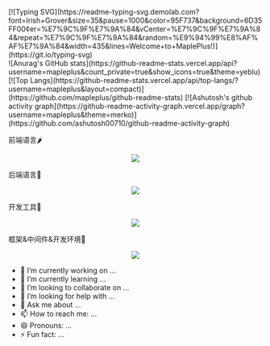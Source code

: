 <div>
  [![Typing SVG](https://readme-typing-svg.demolab.com?font=Irish+Grover&size=35&pause=1000&color=95F737&background=6D35FF00&center=%E7%9C%9F%E7%9A%84&vCenter=%E7%9C%9F%E7%9A%84&repeat=%E7%9C%9F%E7%9A%84&random=%E9%94%99%E8%AF%AF%E7%9A%84&width=435&lines=Welcome+to+MaplePlus!)](https://git.io/typing-svg)
</div>
![Anurag's GitHub stats](https://github-readme-stats.vercel.app/api?username=mapleplus&count_private=true&show_icons=true&theme=yeblu)
[![Top Langs](https://github-readme-stats.vercel.app/api/top-langs/?username=mapleplus&layout=compact)](https://github.com/mapleplus/github-readme-stats)
[![Ashutosh's github activity graph](https://github-readme-activity-graph.vercel.app/graph?username=mapleplus&theme=merko)](https://github.com/ashutosh00710/github-readme-activity-graph)
<p>前端语言🌶️</p>
<p align="center">
  <a href="https://skillicons.dev">
    <img src="https://skillicons.dev/icons?i=html,css,js,ts" />
  </a>
</p>
<p>后端语言🌟</p>
<p align="center">
  <a href="https://skillicons.dev">
    <img src="https://skillicons.dev/icons?i=c,cpp,java,go" />
  </a>
</p>
<p>开发工具🤯</p>
<p align="center">
  <a href="https://skillicons.dev">
    <img src="https://skillicons.dev/icons?i=idea,vscode" />
  </a>
</p>
<p>框架&中间件&开发环境🍁</p>
<p align="center">
  <a href="https://skillicons.dev">
    <img src="https://skillicons.dev/icons?i=vue,spring,redis,mysql,elasticsearch,rocket,linux,docker,kubernetes" />
  </a>
</p>

- 🔭 I’m currently working on ...
- 🌱 I’m currently learning ...
- 👯 I’m looking to collaborate on ...
- 🤔 I’m looking for help with ...
- 💬 Ask me about ...
- 📫 How to reach me: ...
- 😄 Pronouns: ...
- ⚡ Fun fact: ...

